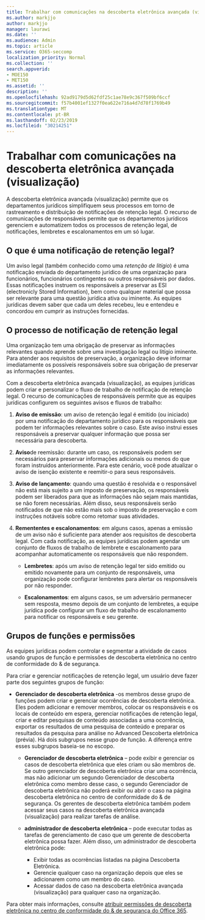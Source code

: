 ```yaml
---
title: Trabalhar com comunicações na descoberta eletrônica avançada (visualização)
ms.author: markjjo
author: markjjo
manager: laurawi
ms.date: ''
ms.audience: Admin
ms.topic: article
ms.service: O365-seccomp
localization_priority: Normal
ms.collection: ''
search.appverid:
- MOE150
- MET150
ms.assetid: ''
description: ''
ms.openlocfilehash: 92ad9179d5d62fdf25c1ae78e9c367f509bf6ccf
ms.sourcegitcommit: f57b4001ef1327f0ea622e716a4d7d78f1769b49
ms.translationtype: MT
ms.contentlocale: pt-BR
ms.lasthandoff: 02/23/2019
ms.locfileid: "30214251"
---
```

# <a name="work-with-communications-in-advanced-ediscovery-preview"></a>Trabalhar com comunicações na descoberta eletrônica avançada (visualização)

A descoberta eletrônica avançada (visualização) permite que os departamentos jurídicos simplifiquem seus processos em torno de rastreamento e distribuição de notificações de retenção legal. O recurso de comunicações de responsáveis permite que os departamentos jurídicos gerenciem e automatizem todos os processos de retenção legal, de notificações, lembretes e escalonamentos em um só lugar.

## <a name="what-is-a-legal-hold-notification"></a>O que é uma notificação de retenção legal?

Um aviso legal (também conhecido como uma *retenção de litígio*) é uma notificação enviada do departamento jurídico de uma organização para funcionários, funcionários contingentes ou outros responsáveis por dados. Essas notificações instruem os responsáveis a preservar as ESI (electronicly Stored Information), bem como qualquer material que possa ser relevante para uma questão jurídica ativa ou iminente. As equipes jurídicas devem saber que cada um deles recebeu, leu e entendeu e concordou em cumprir as instruções fornecidas.

## <a name="the-legal-hold-notification-process"></a>O processo de notificação de retenção legal

Uma organização tem uma obrigação de preservar as informações relevantes quando aprende sobre uma investigação legal ou litígio iminente. Para atender aos requisitos de preservação, a organização deve informar imediatamente os possíveis responsáveis sobre sua obrigação de preservar as informações relevantes. 

Com a descoberta eletrônica avançada (visualização), as equipes jurídicas podem criar e personalizar o fluxo de trabalho de notificação de retenção legal. O recurso de comunicações de responsáveis permite que as equipes jurídicas configurem os seguintes avisos e fluxos de trabalho:

1. **Aviso de emissão**: um aviso de retenção legal é emitido (ou iniciado) por uma notificação do departamento jurídico para os responsáveis que podem ter informações relevantes sobre o caso. Este aviso instrui esses responsáveis a preservar qualquer informação que possa ser necessária para descoberta. 
   
2.  **Aviso**de reemissão: durante um caso, os responsáveis podem ser necessários para preservar informações adicionais ou menos do que foram instruídos anteriormente. Para este cenário, você pode atualizar o aviso de isenção existente e reemitir-o para seus responsáveis.

3.  **Aviso de lançamento**: quando uma questão é resolvida e o responsável não está mais sujeito a um imposto de preservação, os responsáveis podem ser liberados para que as informações não sejam mais mantidas, se não forem necessárias. Além disso, seus responsáveis serão notificados de que não estão mais sob o imposto de preservação e com instruções notáveis sobre como retomar suas atividades.

4. **Remententes e escalonamentos**: em alguns casos, apenas a emissão de um aviso não é suficiente para atender aos requisitos de descoberta legal. Com cada notificação, as equipes jurídicas podem agendar um conjunto de fluxos de trabalho de lembrete e escalonamento para acompanhar automaticamente os responsáveis que não respondem.

    - **Lembretes**: após um aviso de retenção legal ter sido emitido ou emitido novamente para um conjunto de responsáveis, uma organização pode configurar lembretes para alertar os responsáveis por não responder. 

    - **Escalonamentos**: em alguns casos, se um adversário permanecer sem resposta, mesmo depois de um conjunto de lembretes, a equipe jurídica pode configurar um fluxo de trabalho de escalonamento para notificar os responsáveis e seu gerente.

## <a name="role-groups-and-permissions"></a>Grupos de funções e permissões 

As equipes jurídicas podem controlar e segmentar a atividade de casos usando grupos de função e permissões de descoberta eletrônica no centro de conformidade do & de segurança. 

Para criar e gerenciar notificações de retenção legal, um usuário deve fazer parte dos seguintes grupos de função:

- **Gerenciador de descoberta eletrônica** -os membros desse grupo de funções podem criar e gerenciar ocorrências de descoberta eletrônica. Eles podem adicionar e remover membros, colocar os responsáveis e os locais de conteúdo em espera, gerenciar notificações de retenção legal, criar e editar pesquisas de conteúdo associadas a uma ocorrência, exportar os resultados de uma pesquisa de conteúdo e preparar os resultados da pesquisa para análise no Advanced Descoberta eletrônica (prévia). Há dois subgrupos nesse grupo de função. A diferença entre esses subgrupos baseia-se no escopo.

  - **Gerenciador de descoberta eletrônica** – pode exibir e gerenciar os casos de descoberta eletrônica que eles criam ou são membros de. Se outro gerenciador de descoberta eletrônica criar uma ocorrência, mas não adicionar um segundo Gerenciador de descoberta eletrônica como membro desse caso, o segundo Gerenciador de descoberta eletrônica não poderá exibir ou abrir o caso na página descoberta eletrônica no centro de conformidade do & de segurança. Os gerentes de descoberta eletrônica também podem acessar seus casos na descoberta eletrônica avançada (visualização) para realizar tarefas de análise.

  - **administrador de descoberta eletrônica** – pode executar todas as tarefas de gerenciamento de caso que um gerente de descoberta eletrônica possa fazer. Além disso, um administrador de descoberta eletrônica pode:
    
    - Exibir todas as ocorrências listadas na página Descoberta Eletrônica.
    - Gerencie qualquer caso na organização depois que eles se adicionarem como um membro do caso.
    - Acessar dados de caso na descoberta eletrônica avançada (visualização) para qualquer caso na organização.

Para obter mais informações, consulte [atribuir permissões de descoberta eletrônica no centro de conformidade do & de segurança do Office 365](../assign-ediscovery-permissions.md).